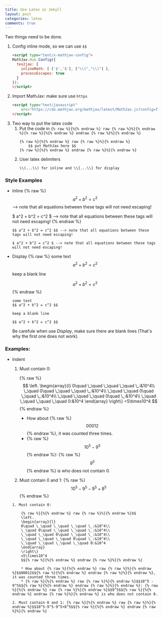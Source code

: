 ```yaml
---
title: Use Latex in Jekyll
layout: post
categories: latex
comments: true
---
```

Two things need to be done.

<!--more-->

1. Config inline mode, so we can use `$$`
    ```html
    <script type="text/x-mathjax-config">
    MathJax.Hub.Config({
      tex2jax: {
        inlineMath: [ ['$','$'], ["\\(","\\)"] ],
        processEscapes: true
      }
    });
    </script>
    ```
2. Import MathJax: make sure use `https`
    ``` html
    <script type="text/javascript"
        src="https://cdn.mathjax.org/mathjax/latest/MathJax.js?config=TeX-AMS-MML_HTMLorMML">
    </script>
    ```
3. Two way to put the latex code
    1. Put the code in `{% raw %}{%{% endraw %} raw {% raw %}%}{% endraw %}{% raw %}{%{% endraw %} endraw {% raw %}%}{% endraw %}`
        ```
        {% raw %}{%{% endraw %} raw {% raw %}%}{% endraw %}
            $$ put MathJax here $$
        {% raw %}{%{% endraw %} endraw {% raw %}%}{% endraw %}
        ```
    2. User latex delimiters
        ```
        \\(...\\) for inline and \\[...\\] for display
        ```
    
### Style Examples

* Inline
    {% raw %}
    $$ a^2 + b^2 = c^2 $$ --> note that all equations between these tags will not need escaping!

    $ a^2 + b^2 = c^2 $ --> note that all equations between these tags will not need escaping! 
    {% endraw %}

    ```
    $$ a^2 + b^2 = c^2 $$ --> note that all equations between these tags will not need escaping!

    $ a^2 + b^2 = c^2 $ --> note that all equations between these tags will not need escaping! 
    ```

* Display
    {% raw %}
    some text
    $$ a^2 + b^2 = c^2 $$

    keep a blank line

    $$ a^2 + b^2 = c^2 $$
    {% endraw %}

    ```
    some text
    $$ a^2 + b^2 = c^2 $$

    keep a blank line

    $$ a^2 + b^2 = c^2 $$
    ```
    
    Be carefule when use *Display*, make sure there are blank lines (That's why the first one does not work).


### Examples:

* Indent

    1. Must contain 0: 

        {% raw %}$$
        \left.
        \begin{array}{l}
        0\quad \_\quad \_\quad \_\quad \_:&10^4\\
        \_\quad 0\quad \_\quad \_\quad \_:&10^4\\
        \_\quad \_\quad 0\quad \_\quad \_:&10^4\\
        \_\quad \_\quad \_\quad 0\quad \_:&10^4\\
        \_\quad \_\quad \_\quad \_\quad 0:&10^4
        \end{array}
        \right\}
        =5\times10^4
        $${% endraw %}

        * How about {% raw %}$$00012$${% endraw %}, it was counted three times.
        * {% raw %}$$10^5 - 9^5$${% endraw %}: {% raw %}$$9^5$${% endraw %} is who does not contain 0.

    2. Must contain 0 and 1: {% raw %}$$10^5-9^5-9^5+8^5$${% endraw %}

    ```
    1. Must contain 0: 

        {% raw %}{%{% endraw %} raw {% raw %}%}{% endraw %}$$
        \left.
        \begin{array}{l}
        0\quad \_\quad \_\quad \_\quad \_:&10^4\\
        \_\quad 0\quad \_\quad \_\quad \_:&10^4\\
        \_\quad \_\quad 0\quad \_\quad \_:&10^4\\
        \_\quad \_\quad \_\quad 0\quad \_:&10^4\\
        \_\quad \_\quad \_\quad \_\quad 0:&10^4
        \end{array}
        \right\}
        =5\times10^4
        $${% raw %}{%{% endraw %} endraw {% raw %}%}{% endraw %}

        * How about {% raw %}{%{% endraw %} raw {% raw %}%}{% endraw %}$$00012$${% raw %}{%{% endraw %} endraw {% raw %}%}{% endraw %}, it was counted three times.
        * {% raw %}{%{% endraw %} raw {% raw %}%}{% endraw %}$$10^5 - 9^5$${% raw %}{%{% endraw %} endraw {% raw %}%}{% endraw %}: {% raw %}{%{% endraw %} raw {% raw %}%}{% endraw %}$$9^5$${% raw %}{%{% endraw %} endraw {% raw %}%}{% endraw %} is who does not contain 0.

    2. Must contain 0 and 1: {% raw %}{%{% endraw %} raw {% raw %}%}{% endraw %}$$10^5-9^5-9^5+8^5$${% raw %}{%{% endraw %} endraw {% raw %}%}{% endraw %}
    ```